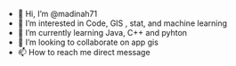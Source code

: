 - 👋 Hi, I’m @madinah71
- 👀 I’m interested in Code, GIS , stat, and machine learning
- 🌱 I’m currently learning Java, C++ and pyhton
- 💞️ I’m looking to collaborate on app gis
- 📫 How to reach me direct message

<!---
madinah71/madinah71 is a ✨ special ✨ repository because its `README.md` (this file) appears on your GitHub profile.
You can click the Preview link to take a look at your changes.
--->
